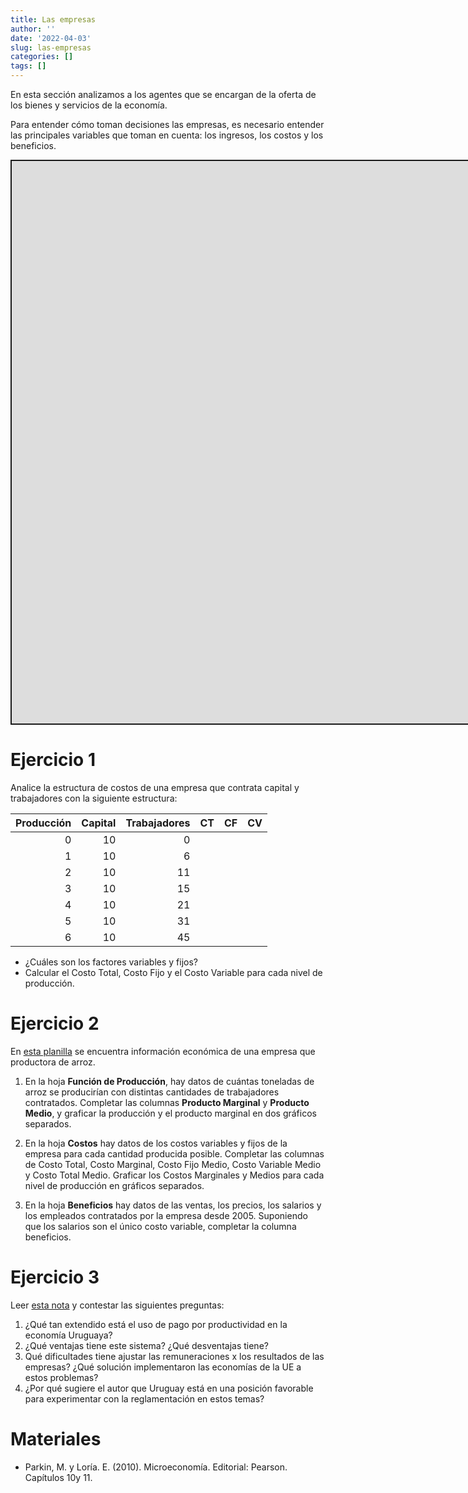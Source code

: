 ```yaml
---
title: Las empresas
author: ''
date: '2022-04-03'
slug: las-empresas
categories: []
tags: []
---
```


<script src="{{< blogdown/postref >}}index_files/fitvids/fitvids.min.js"></script>
<script src="{{< blogdown/postref >}}index_files/kePrint/kePrint.js"></script>

<link href="{{< blogdown/postref >}}index_files/bsTable/bootstrapTable.min.css" rel="stylesheet" />

En esta sección analizamos a los agentes que se encargan de la oferta de los bienes y servicios de la economía.

Para entender cómo toman decisiones las empresas, es necesario entender las principales variables que toman en cuenta: los ingresos, los costos y los beneficios.

<div class="shareagain" style="min-width:300px;margin:1em auto;">
<iframe src="https://produccion--diapos-econ.netlify.com/" width="1600" height="900" style="border:2px solid currentColor;" loading="lazy" allowfullscreen></iframe>
<script>fitvids('.shareagain', {players: 'iframe'});</script>
</div>

# Ejercicio 1

Analice la estructura de costos de una empresa que contrata capital y trabajadores con la siguiente estructura:

<table class="table table-striped table-hover" style="margin-left: auto; margin-right: auto;">
<thead>
<tr>
<th style="text-align:right;">
Producción
</th>
<th style="text-align:right;">
Capital
</th>
<th style="text-align:right;">
Trabajadores
</th>
<th style="text-align:left;">
CT
</th>
<th style="text-align:left;">
CF
</th>
<th style="text-align:left;">
CV
</th>
</tr>
</thead>
<tbody>
<tr>
<td style="text-align:right;">
0
</td>
<td style="text-align:right;">
10
</td>
<td style="text-align:right;">
0
</td>
<td style="text-align:left;">
</td>
<td style="text-align:left;">
</td>
<td style="text-align:left;">
</td>
</tr>
<tr>
<td style="text-align:right;">
1
</td>
<td style="text-align:right;">
10
</td>
<td style="text-align:right;">
6
</td>
<td style="text-align:left;">
</td>
<td style="text-align:left;">
</td>
<td style="text-align:left;">
</td>
</tr>
<tr>
<td style="text-align:right;">
2
</td>
<td style="text-align:right;">
10
</td>
<td style="text-align:right;">
11
</td>
<td style="text-align:left;">
</td>
<td style="text-align:left;">
</td>
<td style="text-align:left;">
</td>
</tr>
<tr>
<td style="text-align:right;">
3
</td>
<td style="text-align:right;">
10
</td>
<td style="text-align:right;">
15
</td>
<td style="text-align:left;">
</td>
<td style="text-align:left;">
</td>
<td style="text-align:left;">
</td>
</tr>
<tr>
<td style="text-align:right;">
4
</td>
<td style="text-align:right;">
10
</td>
<td style="text-align:right;">
21
</td>
<td style="text-align:left;">
</td>
<td style="text-align:left;">
</td>
<td style="text-align:left;">
</td>
</tr>
<tr>
<td style="text-align:right;">
5
</td>
<td style="text-align:right;">
10
</td>
<td style="text-align:right;">
31
</td>
<td style="text-align:left;">
</td>
<td style="text-align:left;">
</td>
<td style="text-align:left;">
</td>
</tr>
<tr>
<td style="text-align:right;">
6
</td>
<td style="text-align:right;">
10
</td>
<td style="text-align:right;">
45
</td>
<td style="text-align:left;">
</td>
<td style="text-align:left;">
</td>
<td style="text-align:left;">
</td>
</tr>
</tbody>
</table>

-   ¿Cuáles son los factores variables y fijos?
-   Calcular el Costo Total, Costo Fijo y el Costo Variable para cada nivel de producción.

# Ejercicio 2

En [esta planilla](https://docs.google.com/spreadsheets/d/1haqSHV89zGkzHPeDg2iDPXjnahR2-ULGC9rlpaHyWfk/edit?usp=sharing) se encuentra información económica de una empresa que productora de arroz.

1.  En la hoja **Función de Producción**, hay datos de cuántas toneladas de arroz se producirían con distintas cantidades de trabajadores contratados. Completar las columnas **Producto Marginal** y **Producto Medio**, y graficar la producción y el producto marginal en dos gráficos separados.

2.  En la hoja **Costos** hay datos de los costos variables y fijos de la empresa para cada cantidad producida posible. Completar las columnas de Costo Total, Costo Marginal, Costo Fijo Medio, Costo Variable Medio y Costo Total Medio. Graficar los Costos Marginales y Medios para cada nivel de producción en gráficos separados.

3.  En la hoja **Beneficios** hay datos de las ventas, los precios, los salarios y los empleados contratados por la empresa desde 2005. Suponiendo que los salarios son el único costo variable, completar la columna beneficios.

# Ejercicio 3

Leer [esta nota](https://ladiaria.com.uy/articulo/2010/5/salarios-productividad-y-poder/) y contestar las siguientes preguntas:

1.  ¿Qué tan extendido está el uso de pago por productividad en la economía Uruguaya?
2.  ¿Qué ventajas tiene este sistema? ¿Qué desventajas tiene?
3.  Qué dificultades tiene ajustar las remuneraciones x los resultados de las empresas? ¿Qué solución implementaron las economías de la UE a estos problemas?
4.  ¿Por qué sugiere el autor que Uruguay está en una posición favorable para experimentar con la reglamentación en estos temas?

# Materiales

-   Parkin, M. y Loría. E. (2010). Microeconomía. Editorial: Pearson. Capítulos 10y 11.
